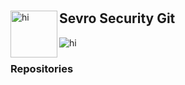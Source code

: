 # 

<img src="images/ss_icon.ico" alt="hi" class="inline" align="left" height=75 length=75 />

## Sevro Security Git

<img src="images/ss_icon.ico" alt="hi" class="inline"/>

### Repositories
